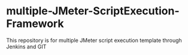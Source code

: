 # multiple-JMeter-ScriptExecution-Framework
This repository is for multiple JMeter script execution template through Jenkins and GIT
